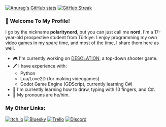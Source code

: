 [![Anurag's GitHub stats](https://github-readme-stats.vercel.app/api?username=polaritynord&show_icons=true&theme=gotham)](https://github.com/anuraghazra/github-readme-stats)
[![GitHub Streak](https://streak-stats.demolab.com?user=polaritynord&theme=gotham)](https://git.io/streak-stats)

### 👋 Welcome To My Profile!

I go by the nickname **polaritynord**, but you can just call me **nord**. I'm a 17-year-old prospective student from Türkiye. I enjoy programming my own video games in my spare time, and most of the time, I share them here as well.

- 🎮 I'm currently working on [DESOLATION](https://github.com/polaritynord/desolation/), a top-down shooter game.
- 🖊️ I have experience with:
  - Python 
  - Lua/Love2D (for making videogames)
  - Godot Game Engine (GDScript, currently learning C#)
- 📖 I'm currently learning how to draw, typing with 10 fingers, and C#.
- 👤 My pronouns are he/him.

### My Other Links:
[![Itch.io](https://img.shields.io/badge/Itch-%23FF0B34.svg?style=for-the-badge&logo=Itch.io&logoColor=white)](https://polaritynord.itch.io/)
[![Bluesky](https://img.shields.io/badge/Bluesky-0285FF?style=for-the-badge&logo=Bluesky&logoColor=white)](https://bsky.app/profile/polaritynord.bsky.social)
[![Trello](https://img.shields.io/badge/Trello-%23026AA7.svg?style=for-the-badge&logo=Trello&logoColor=white)](https://trello.com/invite/b/683220ba424b9e54d4fed483/ATTIf880e07229055db11842fc1418b3a6489269ED31/desolation)
[![Discord](https://img.shields.io/badge/Discord-%235865F2.svg?style=for-the-badge&logo=discord&logoColor=white)](https://discordapp.com/users/746416274644664390/)
